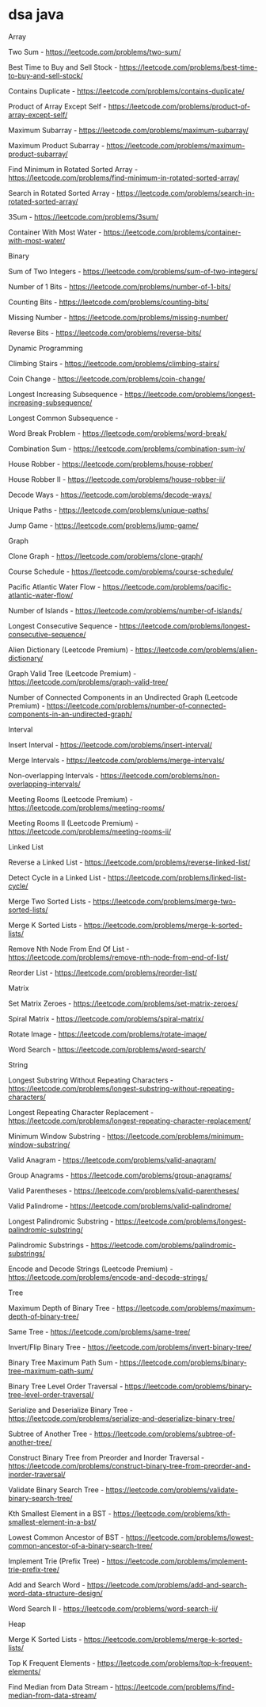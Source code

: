 # dsa java 
 
Array

Two Sum - https://leetcode.com/problems/two-sum/

Best Time to Buy and Sell Stock - https://leetcode.com/problems/best-time-to-buy-and-sell-stock/

Contains Duplicate - https://leetcode.com/problems/contains-duplicate/

Product of Array Except Self - https://leetcode.com/problems/product-of-array-except-self/

Maximum Subarray - https://leetcode.com/problems/maximum-subarray/

Maximum Product Subarray - https://leetcode.com/problems/maximum-product-subarray/

Find Minimum in Rotated Sorted Array - https://leetcode.com/problems/find-minimum-in-rotated-sorted-array/

Search in Rotated Sorted Array - https://leetcode.com/problems/search-in-rotated-sorted-array/

3Sum - https://leetcode.com/problems/3sum/

Container With Most Water - https://leetcode.com/problems/container-with-most-water/



Binary

Sum of Two Integers - https://leetcode.com/problems/sum-of-two-integers/

Number of 1 Bits - https://leetcode.com/problems/number-of-1-bits/

Counting Bits - https://leetcode.com/problems/counting-bits/

Missing Number - https://leetcode.com/problems/missing-number/

Reverse Bits - https://leetcode.com/problems/reverse-bits/



Dynamic Programming

Climbing Stairs - https://leetcode.com/problems/climbing-stairs/

Coin Change - https://leetcode.com/problems/coin-change/

Longest Increasing Subsequence - https://leetcode.com/problems/longest-increasing-subsequence/



Longest Common Subsequence -

Word Break Problem - https://leetcode.com/problems/word-break/

Combination Sum - https://leetcode.com/problems/combination-sum-iv/

House Robber - https://leetcode.com/problems/house-robber/

House Robber II - https://leetcode.com/problems/house-robber-ii/

Decode Ways - https://leetcode.com/problems/decode-ways/

Unique Paths - https://leetcode.com/problems/unique-paths/

Jump Game - https://leetcode.com/problems/jump-game/



Graph

Clone Graph - https://leetcode.com/problems/clone-graph/

Course Schedule - https://leetcode.com/problems/course-schedule/

Pacific Atlantic Water Flow - https://leetcode.com/problems/pacific-atlantic-water-flow/

Number of Islands - https://leetcode.com/problems/number-of-islands/

Longest Consecutive Sequence - https://leetcode.com/problems/longest-consecutive-sequence/

Alien Dictionary (Leetcode Premium) - https://leetcode.com/problems/alien-dictionary/

Graph Valid Tree (Leetcode Premium) - https://leetcode.com/problems/graph-valid-tree/

Number of Connected Components in an Undirected Graph (Leetcode Premium) - https://leetcode.com/problems/number-of-connected-components-in-an-undirected-graph/


Interval

Insert Interval - https://leetcode.com/problems/insert-interval/

Merge Intervals - https://leetcode.com/problems/merge-intervals/

Non-overlapping Intervals - https://leetcode.com/problems/non-overlapping-intervals/

Meeting Rooms (Leetcode Premium) - https://leetcode.com/problems/meeting-rooms/

Meeting Rooms II (Leetcode Premium) - https://leetcode.com/problems/meeting-rooms-ii/



Linked List

Reverse a Linked List - https://leetcode.com/problems/reverse-linked-list/

Detect Cycle in a Linked List - https://leetcode.com/problems/linked-list-cycle/

Merge Two Sorted Lists - https://leetcode.com/problems/merge-two-sorted-lists/

Merge K Sorted Lists - https://leetcode.com/problems/merge-k-sorted-lists/

Remove Nth Node From End Of List - https://leetcode.com/problems/remove-nth-node-from-end-of-list/

Reorder List - https://leetcode.com/problems/reorder-list/



Matrix

Set Matrix Zeroes - https://leetcode.com/problems/set-matrix-zeroes/

Spiral Matrix - https://leetcode.com/problems/spiral-matrix/

Rotate Image - https://leetcode.com/problems/rotate-image/

Word Search - https://leetcode.com/problems/word-search/



String

Longest Substring Without Repeating Characters - https://leetcode.com/problems/longest-substring-without-repeating-characters/

Longest Repeating Character Replacement - https://leetcode.com/problems/longest-repeating-character-replacement/

Minimum Window Substring - https://leetcode.com/problems/minimum-window-substring/

Valid Anagram - https://leetcode.com/problems/valid-anagram/

Group Anagrams - https://leetcode.com/problems/group-anagrams/

Valid Parentheses - https://leetcode.com/problems/valid-parentheses/

Valid Palindrome - https://leetcode.com/problems/valid-palindrome/

Longest Palindromic Substring - https://leetcode.com/problems/longest-palindromic-substring/

Palindromic Substrings - https://leetcode.com/problems/palindromic-substrings/

Encode and Decode Strings (Leetcode Premium) - https://leetcode.com/problems/encode-and-decode-strings/




Tree

Maximum Depth of Binary Tree - https://leetcode.com/problems/maximum-depth-of-binary-tree/

Same Tree - https://leetcode.com/problems/same-tree/

Invert/Flip Binary Tree - https://leetcode.com/problems/invert-binary-tree/

Binary Tree Maximum Path Sum - https://leetcode.com/problems/binary-tree-maximum-path-sum/

Binary Tree Level Order Traversal - https://leetcode.com/problems/binary-tree-level-order-traversal/

Serialize and Deserialize Binary Tree - https://leetcode.com/problems/serialize-and-deserialize-binary-tree/

Subtree of Another Tree - https://leetcode.com/problems/subtree-of-another-tree/

Construct Binary Tree from Preorder and Inorder Traversal - https://leetcode.com/problems/construct-binary-tree-from-preorder-and-inorder-traversal/

Validate Binary Search Tree - https://leetcode.com/problems/validate-binary-search-tree/

Kth Smallest Element in a BST - https://leetcode.com/problems/kth-smallest-element-in-a-bst/

Lowest Common Ancestor of BST - https://leetcode.com/problems/lowest-common-ancestor-of-a-binary-search-tree/

Implement Trie (Prefix Tree) - https://leetcode.com/problems/implement-trie-prefix-tree/

Add and Search Word - https://leetcode.com/problems/add-and-search-word-data-structure-design/

Word Search II - https://leetcode.com/problems/word-search-ii/




Heap

Merge K Sorted Lists - https://leetcode.com/problems/merge-k-sorted-lists/

Top K Frequent Elements - https://leetcode.com/problems/top-k-frequent-elements/

Find Median from Data Stream - https://leetcode.com/problems/find-median-from-data-stream/
